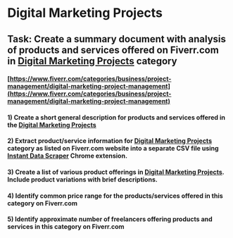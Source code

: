 # Digital Marketing Projects
## Task: Create a summary document with analysis of products and services offered on Fiverr.com in [Digital Marketing Projects](https://www.fiverr.com/categories/business/project-management/digital-marketing-project-management) category
#### [https://www.fiverr.com/categories/business/project-management/digital-marketing-project-management](https://www.fiverr.com/categories/business/project-management/digital-marketing-project-management)
#### 1) Create a short general description for products and services offered in the [Digital Marketing Projects](https://www.fiverr.com/categories/business/project-management/digital-marketing-project-management)
#### 2) Extract product/service information for [Digital Marketing Projects](https://www.fiverr.com/categories/business/project-management/digital-marketing-project-management) category as listed on Fiverr.com website into a separate CSV file using [Instant Data Scraper](https://chrome.google.com/webstore/detail/instant-data-scraper/ofaokhiedipichpaobibbnahnkdoiiah) Chrome extension.
#### 3) Create a list of various product offerings in [Digital Marketing Projects](https://www.fiverr.com/categories/business/project-management/digital-marketing-project-management). Include product variations with brief descriptions.
#### 4) Identify common price range for the products/services offered in this category on Fiverr.com
#### 5) Identify approximate number of freelancers offering products and services in this category on Fiverr.com
